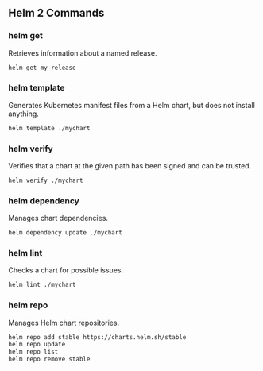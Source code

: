 ## Helm 2 Commands

### helm get
Retrieves information about a named release.
```bash
helm get my-release
```

### helm template
Generates Kubernetes manifest files from a Helm chart, but does not install anything.
```bash
helm template ./mychart
```

### helm verify
Verifies that a chart at the given path has been signed and can be trusted.
```bash
helm verify ./mychart
```

### helm dependency
Manages chart dependencies.
```bash
helm dependency update ./mychart
```

### helm lint
Checks a chart for possible issues.
```bash
helm lint ./mychart
```

### helm repo
Manages Helm chart repositories.
```bash
helm repo add stable https://charts.helm.sh/stable
helm repo update
helm repo list
helm repo remove stable
```
